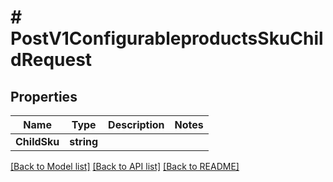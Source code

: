 # # PostV1ConfigurableproductsSkuChildRequest


## Properties 


Name | Type | Description | Notes
------------ | ------------- | ------------- | -------------
**ChildSku**| **string** |   |


[[Back to Model list]](../../README.md#models) [[Back to API list]](../../README.md#endpoints) [[Back to README]](../../README.md)

